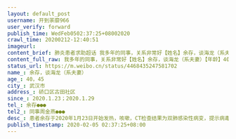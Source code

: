 ```yaml
---
layout: default_post
username: 开到荼靡966
user_verify: forward
publish_time: WedFeb0502:37:25+08002020
crawl_time: 20200212-12:40:51
imageurl: 
content_brief: 肺炎患者求助超话 我多年的同事，关系非常好【姓名】余存，谈海龙（系夫妻）【年龄】40，45【所在城市】武汉市【所在小区、社区】硚口区古田社区【患病时间】2020.1.23；2020.1.29【联系方式】余存●●●【其他紧急联系人】同事周金燕●●●【病情描述】患者余存于2020年1月23日 ...全文
content_full_raw: 我多年的同事，关系非常好【姓名】余存，谈海龙（系夫妻）【年龄】40，45【所在城市】武汉市【所在小区、社区】硚口区古田社区【患病时间】2020.1.23；2020.1.29【联系方式】余存●●●【其他紧急联系人】同事周金燕●●●【病情描述】患者余存于2020年1月23日开始发热，咳嗽，CT检查结果为双肺感染性病变，提示病毒性肺炎。从发病到现在，天天打针治疗，但发烧反反复复。其老公因照顾她也感染，于2020年2月3日检测结果已出来，显示为：新型冠状病毒核酸检测阳性患者。患者余存本人于2月4日检查结果为阳性已确诊感染新冠，目前病人状态极差，呼吸困难，一动就咳，社区一直迟迟协调不到床位，家中还有年迈老人和一个8岁的孩子，恳请大家能提供帮助救救她。急需医院收治！
status_url: https://m.weibo.cn/status/4468435247581702
name_: 余存，谈海龙（系夫妻）
age_: 40，45
city_: 武汉市
address_: 硚口区古田社区
since_: 2020.1.23；2020.1.29
tel_: 余存●●●
tel2_: 同事周金燕●●●
desc_: 患者余存于2020年1月23日开始发热，咳嗽，CT检查结果为双肺感染性病变，提示病毒性肺炎。从发病到现在，天天打针治疗，但发烧反反复复。其老公因照顾她也感染，于2020年2月3日检测结果已出来，显示为新型冠状病毒核酸检测阳性患者。患者余存本人于2月4日检查结果为阳性已确诊感染新冠，目前病人状态极差，呼吸困难，一动就咳，社区一直迟迟协调不到床位，家中还有年迈老人和一个8岁的孩子，恳请大家能提供帮助救救她。急需医院收治！
publish_timestamp: 2020-02-05 02:37:25+08:00
---
```

